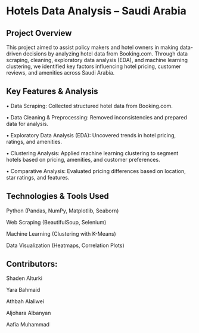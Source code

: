 # Hotels Data Analysis – Saudi Arabia
## Project Overview
This project aimed to assist policy makers and hotel owners in making data-driven decisions by analyzing hotel data from Booking.com. Through data scraping, cleaning, exploratory data analysis (EDA), and machine learning clustering, we identified key factors influencing hotel pricing, customer reviews, and amenities across Saudi Arabia.


## Key Features & Analysis
•  Data Scraping: Collected structured hotel data from Booking.com.

• Data Cleaning & Preprocessing: Removed inconsistencies and prepared data for analysis.

• Exploratory Data Analysis (EDA): Uncovered trends in hotel pricing, ratings, and amenities.

• Clustering Analysis: Applied machine learning clustering to segment hotels based on pricing, amenities, and customer preferences.

• Comparative Analysis: Evaluated pricing differences based on location, star ratings, and features.

## Technologies & Tools Used
Python (Pandas, NumPy, Matplotlib, Seaborn)

Web Scraping (BeautifulSoup, Selenium)

Machine Learning (Clustering with K-Means)

Data Visualization (Heatmaps, Correlation Plots)


## Contributors:
Shaden Alturki

Yara Bahmaid 

Athbah Alaliwei

Aljohara Albanyan

Aafia Muhammad

